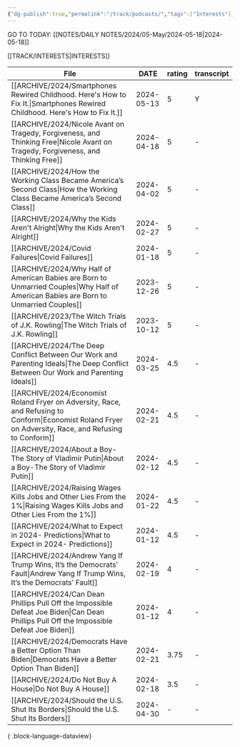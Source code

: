 ```yaml
---
{"dg-publish":true,"permalink":"/track/podcasts/","tags":["Interests"],"noteIcon":"","created":"2024-04-02 14:27","updated":"2024-04-02 14:28"}
---
```


GO TO TODAY: [[NOTES/DAILY NOTES/2024/05-May/2024-05-18\|2024-05-18]]


[[TRACK/INTERESTS\|INTERESTS]]

| File                                                                                                                                                       | DATE       | rating | transcript |
| ---------------------------------------------------------------------------------------------------------------------------------------------------------- | ---------- | ------ | ---------- |
| [[ARCHIVE/2024/Smartphones Rewired Childhood. Here's How to Fix It.\|Smartphones Rewired Childhood. Here's How to Fix It.]]                             | 2024-05-13 | 5      | Y          |
| [[ARCHIVE/2024/Nicole Avant on Tragedy, Forgiveness, and Thinking Free\|Nicole Avant on Tragedy, Forgiveness, and Thinking Free]]                       | 2024-04-18 | 5      | \-         |
| [[ARCHIVE/2024/How the Working Class Became America’s Second Class\|How the Working Class Became America’s Second Class]]                               | 2024-04-02 | 5      | \-         |
| [[ARCHIVE/2024/Why the Kids Aren't Alright\|Why the Kids Aren't Alright]]                                                                               | 2024-02-27 | 5      | \-         |
| [[ARCHIVE/2024/Covid Failures\|Covid Failures]]                                                                                                         | 2024-01-18 | 5      | \-         |
| [[ARCHIVE/2024/Why Half of American Babies are Born to Unmarried Couples\|Why Half of American Babies are Born to Unmarried Couples]]                   | 2023-12-26 | 5      | \-         |
| [[ARCHIVE/2023/The Witch Trials of J.K. Rowling\|The Witch Trials of J.K. Rowling]]                                                                     | 2023-10-12 | 5      | \-         |
| [[ARCHIVE/2024/The Deep Conflict Between Our Work and Parenting Ideals\|The Deep Conflict Between Our Work and Parenting Ideals]]                       | 2024-03-25 | 4.5    | \-         |
| [[ARCHIVE/2024/Economist Roland Fryer on Adversity, Race, and Refusing to Conform\|Economist Roland Fryer on Adversity, Race, and Refusing to Conform]] | 2024-02-21 | 4.5    | \-         |
| [[ARCHIVE/2024/About a Boy-The Story of Vladimir Putin\|About a Boy-The Story of Vladimir Putin]]                                                       | 2024-02-12 | 4.5    | \-         |
| [[ARCHIVE/2024/Raising Wages Kills Jobs and Other Lies From the 1%\|Raising Wages Kills Jobs and Other Lies From the 1%]]                               | 2024-01-22 | 4.5    | \-         |
| [[ARCHIVE/2024/What to Expect in 2024- Predictions\|What to Expect in 2024- Predictions]]                                                               | 2024-01-12 | 4.5    | \-         |
| [[ARCHIVE/2024/Andrew Yang If Trump Wins, It’s the Democrats’ Fault\|Andrew Yang If Trump Wins, It’s the Democrats’ Fault]]                             | 2024-02-19 | 4      | \-         |
| [[ARCHIVE/2024/Can Dean Phillips Pull Off the Impossible Defeat Joe Biden\|Can Dean Phillips Pull Off the Impossible Defeat Joe Biden]]                 | 2024-01-12 | 4      | \-         |
| [[ARCHIVE/2024/Democrats Have a Better Option Than Biden\|Democrats Have a Better Option Than Biden]]                                                   | 2024-02-21 | 3.75   | \-         |
| [[ARCHIVE/2024/Do Not Buy A House\|Do Not Buy A House]]                                                                                                 | 2024-02-18 | 3.5    | \-         |
| [[ARCHIVE/2024/Should the U.S. Shut Its Borders\|Should the U.S. Shut Its Borders]]                                                                     | 2024-04-30 | \-     | \-         |

{ .block-language-dataview}

